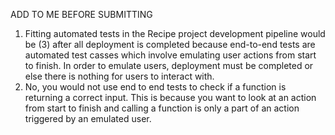 ADD TO ME BEFORE SUBMITTING
1. Fitting automated tests in the Recipe project development pipeline would be (3) after all deployment is completed because end-to-end tests are automated test casses which involve emulating user actions from start to finish. In order to emulate users, deployment must be completed or else there is nothing for users to interact with. 
2. No, you would not use end to end tests to check if a function is returning a correct input. This is because you want to look at an action from start to finish and calling a function is only a part of an action triggered by an emulated user.







